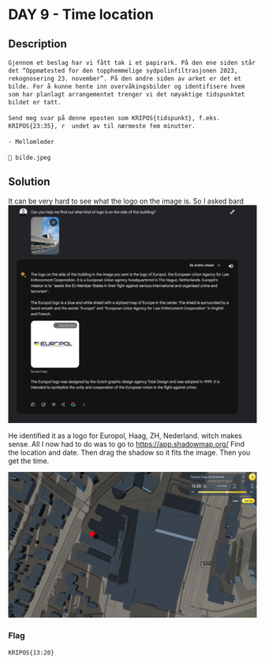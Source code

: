 # DAY 9 - Time location

## Description
````
Gjennom et beslag har vi fått tak i et papirark. På den ene siden står det “Oppmøtested for den topphemmelige sydpolinfiltrasjonen 2023, rekognosering 23. november”. På den andre siden av arket er det et bilde. For å kunne hente inn overvåkingsbilder og identifisere hvem som har planlagt arrangementet trenger vi det nøyaktige tidspunktet bildet er tatt.

Send meg svar på denne eposten som KRIPOS{tidspunkt}, f.eks. KRIPOS{23:35}, r  undet av til nærmeste fem minutter.

- Mellomleder

📎 bilde.jpeg
````

## Solution
It can be very hard to see what the logo on the image is. So I asked bard
![img.png](img.png)

He identified it as a logo for Europol, Haag, ZH, Nederland. witch makes sense. All I now had to do was to go to https://app.shadowmap.org/
Find the location and date. Then drag the shadow so it fits the image. Then you get the time.

![img_1.png](img_1.png)


### Flag
```
KRIPOS{13:20}
```
